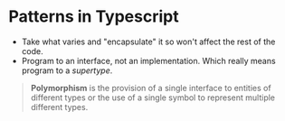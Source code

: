 # Patterns in Typescript

+ Take what varies and "encapsulate" it so won't affect the rest of the code.
+ Program to an interface, not an implementation. Which really means program to a _supertype_.

> **Polymorphism** is the provision of a single interface to entities of different types or the use of a single symbol to represent multiple different types.
